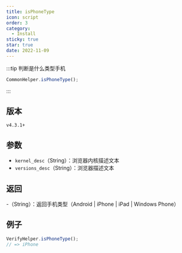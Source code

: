 ```yaml
---
title: isPhoneType
icon: script
order: 3
category:
  - Install
sticky: true
star: true
date: 2022-11-09
---
```


:::tip 判断是什么类型手机
```js
CommonHelper.isPhoneType();
```
:::

## 版本

`v4.3.1+`

## 参数

- `kernel_desc`（String）：浏览器内核描述文本
- `versions_desc`（String）：浏览器描述文本

## 返回

-（String）：返回手机类型（Android | iPhone | iPad | Windows Phone）

## 例子

```js
VerifyHelper.isPhoneType();
// => iPhone
```
